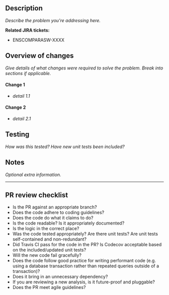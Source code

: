 ## Description

_Describe the problem you're addressing here._

**Related JIRA tickets:**
- ENSCOMPARASW-XXXX

## Overview of changes
_Give details of what changes were required to solve the problem. Break into sections if applicable._

#### Change 1
- _detail 1.1_

#### Change 2
- _detail 2.1_

## Testing
_How was this tested? Have new unit tests been included?_

## Notes
_Optional extra information._

---

## PR review checklist

- Is the PR against an appropriate branch?
- Does the code adhere to coding guidelines?
- Does the code do what it claims to do?
- Is the code readable?
  Is it appropriately documented?
- Is the logic in the correct place?
- Was the code tested appropriately?
  Are there unit tests?
  Are unit tests self-contained and non-redundant?
- Did Travis CI pass for the code in the PR?
  Is Codecov acceptable based on the included/updated unit tests?
- Will the new code fail gracefully?
- Does the code follow good practice for writing performant code
  (e.g. using a database transaction rather than repeated queries outside of a transaction)?
- Does it bring in an unnecessary dependency?
- If you are reviewing a new analysis, is it future-proof and pluggable?
- Does the PR meet agile guidelines?
